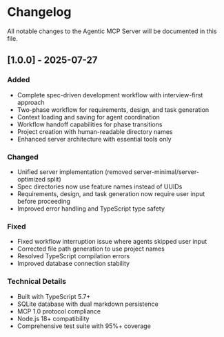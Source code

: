 # Changelog

All notable changes to the Agentic MCP Server will be documented in this file.

## [1.0.0] - 2025-07-27

### Added
- Complete spec-driven development workflow with interview-first approach
- Two-phase workflow for requirements, design, and task generation
- Context loading and saving for agent coordination
- Workflow handoff capabilities for phase transitions
- Project creation with human-readable directory names
- Enhanced server architecture with essential tools only

### Changed
- Unified server implementation (removed server-minimal/server-optimized split)
- Spec directories now use feature names instead of UUIDs
- Requirements, design, and task generation now require user input before proceeding
- Improved error handling and TypeScript type safety

### Fixed
- Fixed workflow interruption issue where agents skipped user input
- Corrected file path generation to use project names
- Resolved TypeScript compilation errors
- Improved database connection stability

### Technical Details
- Built with TypeScript 5.7+
- SQLite database with dual markdown persistence
- MCP 1.0 protocol compliance
- Node.js 18+ compatibility
- Comprehensive test suite with 95%+ coverage